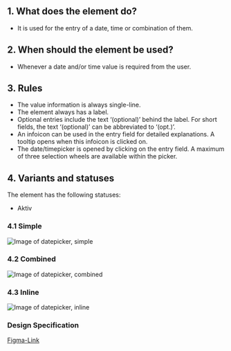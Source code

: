 ## 1. What does the element do?
*   It is used for the entry of a date, time or combination of them.

## 2. When should the element be used?
*   Whenever a date and/or time value is required from the user.

## 3. Rules
*   The value information is always single-line.
*   The element always has a label.
*   Optional entries include the text ‘(optional)’ behind the label. For short fields, the text ‘(optional)’ can be abbreviated to ‘(opt.)’.
*   An infoicon can be used in the entry field for detailed explanations. A tooltip opens when this infoicon is clicked on.
*   The date/timepicker is opened by clicking on the entry field. A maximum of three selection wheels are available within the picker.


## 4. Variants and statuses

<label class="switch" style="display:none"><input type="checkbox"><span class="slider round"></span></label>

The element has the following statuses: 
*   Aktiv

### 4.1 Simple
![Image of datepicker, simple](https://raw.githubusercontent.com/sbb-design-systems/design-system-mobile-documentation/doku-update/documentation/picker/images/ME17_Einfach.png 'class: image')

### 4.2 Combined
![Image of datepicker, combined](https://raw.githubusercontent.com/sbb-design-systems/design-system-mobile-documentation/doku-update/documentation/picker/images/ME17_Mehrfach.png 'class: image')

### 4.3 Inline
![Image of datepicker, inline](https://raw.githubusercontent.com/sbb-design-systems/design-system-mobile-documentation/doku-update/documentation/picker/images/ME17_Inline.png 'class: image')

### Design Specification
[Figma-Link](https://www.figma.com/file/WOtLIam1xwrqcgnAITsEhV/Design-System-Mobile?node-id=58%3A7021)